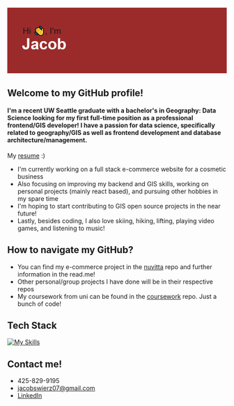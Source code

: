 ![banner](https://github.com/swierj/swierj/blob/main/header.png?raw=true)

## Welcome to my GitHub profile!

#### I'm a recent UW Seattle graduate with a bachelor's in Geography: Data Science looking for my first full-time position as a professional frontend/GIS developer! I have a passion for data science, specifically related to geography/GIS as well as frontend development and database architecture/management.

My [resume](https://github.com/swierj/swierj/files/9892471/jacob_swierz_resume.pdf) :)

- I'm currently working on a full stack e-commerce website for a cosmetic business
- Also focusing on improving my backend and GIS skills, working on personal projects (mainly react based), and pursuing other hobbies in my spare time
- I'm hoping to start contributing to GIS open source projects in the near future!
- Lastly, besides coding, I also love skiing, hiking, lifting, playing video games, and listening to music!

## How to navigate my GitHub?

- You can find my e-commerce project in the [nuvitta](https://github.com/swierj/nuvitta) repo and further information in the read.me!
- Other personal/group projects I have done will be in their respective repos
- My coursework from uni can be found in the [coursework](https://github.com/swierj/coursework) repo. Just a bunch of code!

## Tech Stack

[![My Skills](https://skills.thijs.gg/icons?i=java,js,react,html,css,r,py,mongodb,mysql,git,figma)](https://skills.thijs.gg)

## Contact me!

- 425-829-9195
- jacobswierz07@gmail.com
- [LinkedIn](https://www.linkedin.com/in/jacobswierz/)

